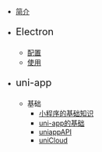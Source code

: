 * [简介](README)

* <p style="font-size:20px;">Electron</p>
  
  * [配置](/electron/配置.md)
  * [使用](/electron/使用.md)

* <p style="font-size:20px;">uni-app</p>
  
  * 基础
    * [小程序的基础知识](/uni-app/小程序的一些基础知识.md)
    * [uni-app的基础](/uni-app/uni-app的基础.md)
    * [uniappAPI](/uni-app/uni-API.md)
    * [uniCloud](/uni-app/uniCloud.md)  